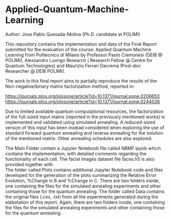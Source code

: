 # Applied-Quantum-Machine-Learning
Author: Jose Pablo Quesada-Molina (Ph.D. candidate at POLIMI)

This repository contains the implementation and data of the Final Report submitted for the evaluation of the course: Applied Quantum Machine Learning from Politecnico di Milano by Professor Paolo Cremonesi (DEIB @ POLIMI), Alessandro Luongo Research ( Research Fellow @ Centre for Quantum Technologies) and Maurizio Ferrari Dacrema (Post-doc Researcher @ DEIB POLIMI). 

The work in this final report aims to partially reproduce the results of the Non-negative/binary matrix factorization method, reported in:

https://journals.plos.org/plosone/article?id=10.1371/journal.pone.0206653
https://journals.plos.org/plosone/article?id=10.1371/journal.pone.0244026

Due to limited available quantum computational resources, the factorization of the full-sized input matrix (reported in the previously mentioned works) is implemented and validated using simulated annealing. A reduced-sized version of this input has been instead considered when exploring the use of standard forward quantum annealing and reverse annealing for the solution of the mentioned matrix. Other annealing schedules are also explored.

The Main Folder contain a Jupyter Notebook file called NBMF.ipynb which contains the implementation, with detailed comments regarding the functionality of each cell. The facial images dataset file faces.h5 is also provided together with   
The folder called Plots contains additional Jupyter Notebook code and files developed for the generation of the plots summarizing the Relative Error Evolution, %Change in B and %Change in C. There are two folders inside, one containing the files for the simulated annealing experiments and other containing those for the quantum annealing.
The folder called Data contains the original files (.csv, .txt) from all the experiments generated during the elabotation of this report. Again, there are two folders inside, one containing the files for the simulated annealing experiments and other containing those for the quantum annealing.
